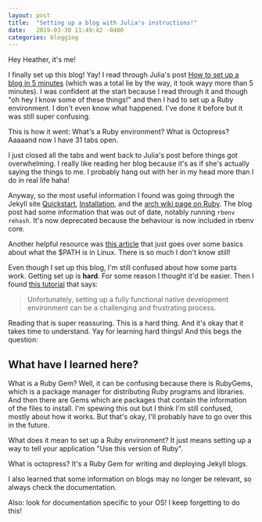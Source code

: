 ```yaml
---
layout: post
title:  "Setting up a blog with Julia's instructions!"
date:   2019-03-30 11:49:42 -0400
categories: blogging
---
```

Hey Heather, it's me!

I finally set up this blog! Yay! I read through Julia's post [How to set up a
blog in 5 minutes][julia-blog-post] (which was a total lie by the way, it took
wayy more than 5 minutes). I was confident at the start because I read through
it and though "oh hey I know some of these things!" and then I had to set up a
Ruby environment. I don't even know what happened. I've done it before but it
was still super confusing.

This is how it went: What's a Ruby environment? What is Octopress? Aaaaand now I
have 31 tabs open.

I just closed all the tabs and went back to Julia's post before things got
overwhelming. I really like reading her blog because it's as if she's actually
saying the things to me. I probably hang out with her in my head more than I do
in real life haha! 

Anyway, so the most useful information I found was going through the Jekyll site
[Quickstart][jekyll-quick-start], [Installation][jekyll-ruby-installation], and
the [arch wiki page on Ruby][archwiki-ruby]. The blog post had some information
that was out of date, notably running `rbenv rehash`. It's now deprecated
because the behaviour is now included in rbenv core.

Another helpful resource was [this article][linux-path] that just goes over
some basics about what the $PATH is in Linux. There is so much I don't know
still!

Even though I set up this blog, I'm still confused about how some parts work.
Getting set up is **hard**. For some reason I thought it'd be easier. Then I
found [this tutorial][dev-environments] that says: 
> Unfortunately, setting up a fully functional native development environment
> can be a challenging and frustrating process.

Reading that is super reassuring. This is a hard thing. And it's okay that it
takes time to understand. Yay for learning hard things! And this begs the
question: 

## What have I learned here?

What is a Ruby Gem? Well, it can be confusing because there is RubyGems, which
is a package manager for distributing Ruby programs and libraries. And then
there are Gems which are packages that contain the information of the files to
install. I'm spewing this out but I think I'm still confused, mostly about how
it works. But that's okay, I'll probably have to go over this in the future.

What does it mean to set up a Ruby environment? It just means setting up a way
to tell your application "Use this version of Ruby".

What is octopress? It's a Ruby Gem for writing and deploying Jekyll blogs.

I also learned that some information on blogs may no longer be relevant, so
always check the documentation.

Also: look for documentation specific to your OS! I keep forgetting to do this!

[julia-blog-post]: http://jvns.ca/blog/2014/10/08/how-to-set-up-a-blog-in-5-minutes/
[jekyll-quick-start]: https://jekyllrb.com/docs/
[jekyll-ruby-installation]: https://jekyllrb.com/docs/installation/
[archwiki-ruby]: https://wiki.archlinux.org/index.php/ruby
[linux-path]: https://opensource.com/article/17/6/set-path-linux
[dev-environments]: https://www.learnenough.com/dev-environment-tutorial
